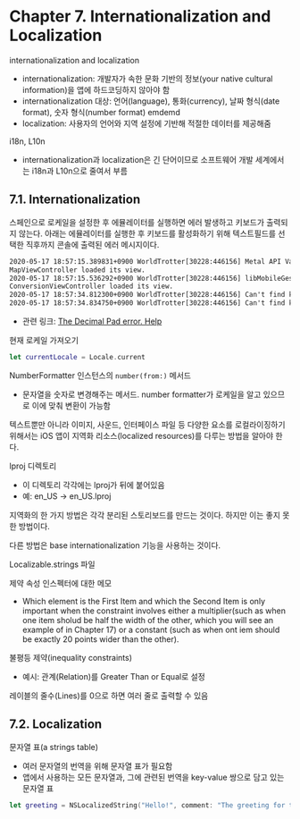 # Chapter 7. Internationalization and Localization

internationalization and localization

- internationalization: 개발자가 속한 문화 기반의 정보(your native cultural information)을 앱에 하드코딩하지 않아야 함
- internationalization 대상: 언어(language), 통화(currency), 날짜 형식(date format), 숫자 형식(number format) emdemd
- localization: 사용자의 언어와 지역 설정에 기반해 적절한 데이터를 제공해줌

i18n, L10n

- internationalization과 localization은 긴 단어이므로 소프트웨어 개발 세계에서는 i18n과 L10n으로 줄여서 부름

## 7.1. Internationalization

스페인으로 로케일을 설정한 후 에뮬레이터를 실행하면 에러 발생하고 키보드가 출력되지 않는다. 아래는 에뮬레이터를 실행한 후 키보드를 활성화하기 위해 텍스트필드를 선택한 직후까지 콘솔에 출력된 에러 메시지이다.

```txt
2020-05-17 18:57:15.389831+0900 WorldTrotter[30228:446156] Metal API Validation Enabled
MapViewController loaded its view.
2020-05-17 18:57:15.536292+0900 WorldTrotter[30228:446156] libMobileGestalt MobileGestalt.c:1647: Could not retrieve region info
ConversionViewController loaded its view.
2020-05-17 18:57:34.812300+0900 WorldTrotter[30228:446156] Can't find keyplane that supports type 8 for keyboard iPhone-PortraitChoco-DecimalPad; using 25793_PortraitChoco_iPhone-Simple-Pad_Default
2020-05-17 18:57:34.834750+0900 WorldTrotter[30228:446156] Can't find keyplane that supports type 8 for keyboard iPhone-PortraitChoco-DecimalPad; using 25793_PortraitChoco_iPhone-Simple-Pad_Default

```

- 관련 링크: [The Decimal Pad error. Help](https://forums.bignerdranch.com/t/the-decimal-pad-error-help/11628/3)

현재 로케일 가져오기

```swift
let currentLocale = Locale.current
```

NumberFormatter 인스턴스의 `number(from:)` 메서드

- 문자열을 숫자로 변경해주는 메서드. number formatter가 로케일을 알고 있으므로 이에 맞춰 변환이 가능함

텍스트뿐만 아니라 이미지, 사운드, 인터페이스 파일 등 다양한 요소를 로컬라이징하기 위해서는 iOS 앱이 지역화 리소스(localized resources)를 다루는 방법을 알아야 한다.

lproj 디렉토리

- 이 디렉토리 각각에는 lproj가 뒤에 붙어있음
- 예: en_US -> en_US.lproj

지역화의 한 가지 방법은 각각 분리된 스토리보드를 만드는 것이다. 하지만 이는 좋지 못한 방법이다.

다른 방법은 base internationalization 기능을 사용하는 것이다.

Localizable.strings 파일

제약 속성 인스펙터에 대한 메모

- Which element is the First Item and which the Second Item is only important when the constraint involves either a multiplier(such as when one item sholud be half the width of the other, which you will see an example of in Chapter 17) or a constant (such as when ont iem should be exactly 20 points wider than the other).

불평등 제약(inequality constraints)

- 예시: 관계(Relation)를 Greater Than or Equal로 설정

레이블의 줄수(Lines)를 0으로 하면 여러 줄로 출력할 수 있음

## 7.2. Localization

문자열 표(a strings table)

- 여러 문자열의 번역을 위해 문자열 표가 필요함
- 앱에서 사용하는 모든 문자열과, 그에 관련된 번역을 key-value 쌍으로 담고 있는 문자열 표

```swift
let greeting = NSLocalizedString("Hello!", comment: "The greeting for the user")
```
